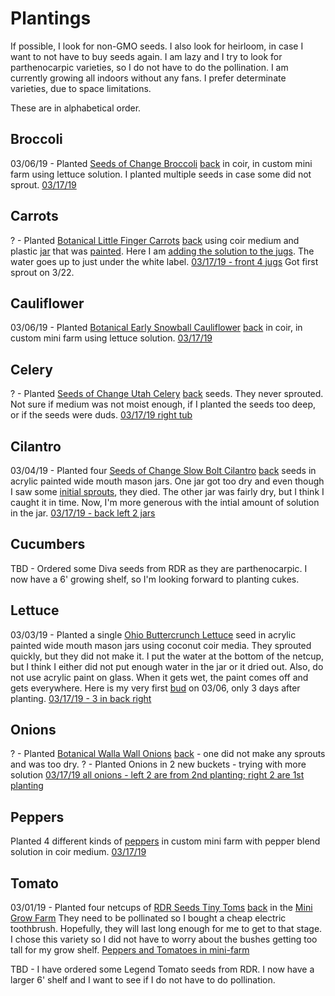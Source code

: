 # Plantings

If possible, I look for non-GMO seeds. I also look for heirloom, in case I want to not have to buy seeds again. I am lazy and I try to look for parthenocarpic varieties, so I do not have to do the pollination. I am currently growing all indoors without any fans. I prefer determinate varieties, due to space limitations.

These are in alphabetical order.

## Broccoli
03/06/19 - Planted [Seeds of Change Broccoli](seeds_of_change_broccoli_front.jpg) [back](seeds_of_change_broccoli_back.jpg) in coir, in custom mini farm using lettuce solution. I planted multiple seeds in case some did not sprout.
[03/17/19](IMG_4622.jpg)

## Carrots
? - Planted [Botanical Little Finger Carrots](botanical_carrots_little_finger_front.jpg) [back](botanical_carrots_little_finger_back.jpg) using coir medium and plastic [jar](../equipment/cashew_jar.jpg) that was [painted](../equipment/plastic_jugs_being_painted.jpg). Here I am [adding the solution to the jugs](prep_plastic_jugs.jpg). The water goes up to just under the white label. 
[03/17/19 - front 4 jugs](IMG_4625.jpg)
Got first sprout on 3/22.

## Cauliflower
03/06/19 - Planted [Botanical Early Snowball Cauliflower](botanical_cauliflower_early_snowball_front.jpg) [back](botanical_cauliflower_early_snowball_back.jpg) in coir, in custom mini farm using lettuce solution.
[03/17/19](IMG_4622.jpg)

## Celery
? - Planted [Seeds of Change Utah Celery](seeds_of_change_celery_front.jpg) [back](seeds_of_change_celery_back.jpg) seeds. They never sprouted. Not sure if medium was not moist enough, if I planted the seeds too deep, or if the seeds were duds.
[03/17/19 right tub](IMG_4627.jpg)


## Cilantro
03/04/19 - Planted four [Seeds of Change Slow Bolt Cilantro](seeds_of_change_cilantro_front.jpg) [back](seeds_of_change_cilantro_back.jpg) seeds in acrylic painted wide mouth mason jars. One jar got too dry and even though I saw some [initial sprouts](cilantro_lettuce_and_tomato.jpg), they died. The other jar was fairly dry, but I think I caught it in time. Now, I'm more generous with the intial amount of solution in the jar. 
[03/17/19 - back left 2 jars](IMG_4625.jpg)

## Cucumbers
TBD - Ordered some Diva seeds from RDR as they are parthenocarpic. I now have a 6' growing shelf, so I'm looking forward to planting cukes.

## Lettuce
03/03/19 - Planted a single [Ohio Buttercrunch Lettuce](ohio_lettuce_buttercrunch.jpg) seed in acrylic painted wide mouth mason jars using coconut coir media. They sprouted quickly, but they did not make it. I put the water at the bottom of the netcup, but I think I either did not put enough water in the jar or it dried out. Also, do not use acrylic paint on glass. When it gets wet, the paint comes off and gets everywhere. Here is my very first [bud](first_bud.jpg) on 03/06, only 3 days after planting.
[03/17/19 - 3 in back right](IMG_4625.jpg)

## Onions
? - Planted [Botanical Walla Wall Onions](botanical_walla_walla_onion_front.jpg) [back](botanical_walla_walla_onion_back.jpg) - one did not make any sprouts and was too dry.
? - Planted Onions in 2 new buckets - trying with more solution
[03/17/19 all onions - left 2 are from 2nd planting; right 2 are 1st planting](IMG_4626.jpg)

## Peppers
Planted 4 different kinds of [peppers](peppers.jpg) in custom mini farm with pepper blend solution in coir medium.
[03/17/19](IMG_4619.jpg)


## Tomato
03/01/19 - Planted four netcups of [RDR Seeds Tiny Toms](rdr_tiny_tom_front.jpg) [back](rdr_tiny_tom_back.jpg) in the [Mini Grow Farm](mini_grow_farm_with_tomatoes.jpg) They need to be pollinated so I bought a cheap electric toothbrush. Hopefully, they will last long enough for me to get to that stage. I chose this variety so I did not have to worry about the bushes getting too tall for my grow shelf. [Peppers and Tomatoes in mini-farm](tomatoes_and_peppers.jpg)

TBD - I have ordered some Legend Tomato seeds from RDR. I now have a larger 6' shelf and I want to see if I do not have to do pollination.
